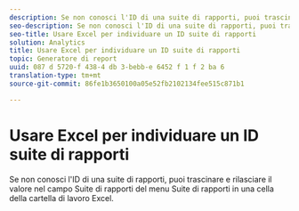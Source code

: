 ```yaml
---
description: Se non conosci l'ID di una suite di rapporti, puoi trascinare e rilasciare il valore nel campo Suite di rapporti del menu Suite di rapporti in una cella della cartella di lavoro Excel.
seo-description: Se non conosci l'ID di una suite di rapporti, puoi trascinare e rilasciare il valore nel campo Suite di rapporti del menu Suite di rapporti in una cella della cartella di lavoro Excel.
seo-title: Usare Excel per individuare un ID suite di rapporti
solution: Analytics
title: Usare Excel per individuare un ID suite di rapporti
topic: Generatore di report
uuid: 087 d 5720-f 438-4 db 3-bebb-e 6452 f 1 f 2 ba 6
translation-type: tm+mt
source-git-commit: 86fe1b3650100a05e52fb2102134fee515c871b1

---
```



# Usare Excel per individuare un ID suite di rapporti

Se non conosci l'ID di una suite di rapporti, puoi trascinare e rilasciare il valore nel campo Suite di rapporti del menu Suite di rapporti in una cella della cartella di lavoro Excel.

